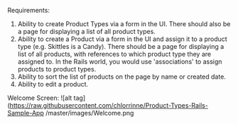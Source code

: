 Requirements:
1. Ability to create Product Types via a form in the UI. There should also be a page for displaying a list of all product types.
2. Ability to create a Product via a form in the UI and assign it to a product type (e.g. Skittles is a Candy). There should be a page for displaying a list of all products, with references to which product type they are assigned to. In the Rails world, you would use 'associations' to assign products to product types.
3. Ability to sort the list of products on the page by name or created date.
4. Ability to edit a product.

Welcome Screen:
![alt tag](https://raw.githubusercontent.com/chlorrinne/Product-Types-Rails-Sample-App
/master/images/Welcome.png
